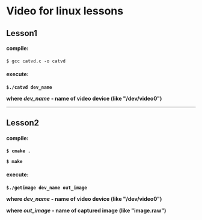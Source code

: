 <h1>Video for linux lessons</h1>

<b><h2>Lesson1</h2>

<h4>compile:</h4></b>

<code>$ gcc catvd.c -o catvd</code>

<b><h4>execute:<h4/><b/>

<code>$./catvd dev_name </code>   

where <i>dev_name</i> - name of video device  (like  "/dev/video0")

<hr>
<b><h2>Lesson2</h2>

<h4>compile:</h4></b>

<code>$ cmake .</code>

<code>$ make </code>

<b><h4>execute:<h4/><b/>

<code>$./getimage dev_name out_image </code>   

where <i>dev_name</i> - name of video device  (like  "/dev/video0")

where <i>out_image</i> - name of captured image  (like  "image.raw")
